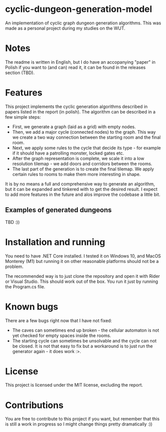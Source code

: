 # cyclic-dungeon-generation-model

An implementation of cyclic graph dungeon generation algorithms.
This was made as a personal project during my studies on the WUT.

# Notes

The readme is written in English, but I do have an accopanying "paper" in Polish if you want to (and can) read it,
it can be found in the releases section (TBD).

# Features

This project implements the cyclic generation algorithms described in papers listed in the report (in polish).
The algorithm can be described in a few simple steps:
- First, we generate a graph (laid as a grid) with empty nodes.
- Then, we add a major cycle (connected nodes) to the graph. This way we create a two way connection between the starting room and the final room.
- Next, we apply some rules to the cycle that decide its type - for example if it should have a patrolling monster, locked gates etc.
- After the graph representation is complete, we scale it into a low resolution tilemap - we add doors and corridors between the rooms.
- The last part of the generation is to create the final tilemap. We apply certain rules to rooms to make them more interesting in shape.

It is by no means a full and comprehensive way to generate an algorithm, but it can be expanded and tinkered with to get the desired result.
I expect to add more features in the future and alos improve the codebase a little bit.

## Examples of generated dungeons

TBD :))

# Installation and running

You need to have .NET Core installed. I tested it on Windows 10, 
and MacOS Monterey (M1) but running it on other reasonable platforms should not be a problem.

The recommended way is to just clone the repository and open it with Rider or Visual Studio. This should work out of the box.
You run it just by running the Program.cs file.

# Known bugs

There are a few bugs right now that I have not fixed:
- The caves can sometimes end up broken - the cellular automaton is not yet checked for empty spaces inside the rooms.
- The starting cycle can sometimes be unsolvable and the cycle can not be closed. It is not that easy to fix but a workaround is to just run the generator again - it does work :>.

# License

This project is licensed under the MIT license, excluding the report.

# Contributions

You are free to contribute to this project if you want, but remember that this is still a work in progress so I might change things pretty dramatically :))
